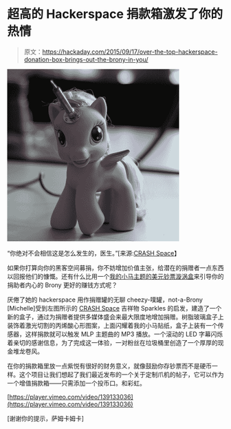# 超高的 Hackerspace 捐款箱激发了你的热情

> 原文：<https://hackaday.com/2015/09/17/over-the-top-hackerspace-donation-box-brings-out-the-brony-in-you/>

[![](img/0df1798e8c22d29cdf7857c01f85b2f3.png)](https://hackaday.com/wp-content/uploads/2015/09/5177510539_85a51dc064.jpg) 

“你绝对不会相信这是怎么发生的，医生。”[来源:[CRASH Space](http://blog.crashspace.org/)】

如果你打算向你的黑客空间募捐，你不妨增加价值主张，给潜在的捐赠者一点东西以回报他们的慷慨。还有什么比用一个[我的小马主题的美元钞票漩涡盒](http://tinwhiskers.net/the-crash-space-super-ultra-my-little-pony-donation-box/)来引导你的捐助者内心的 Brony 更好的赚钱方式呢？

厌倦了她的 hackerspace 用作捐赠罐的无聊 cheezy-噗罐，not-a-Brony [Michelle]受到左图所示的 [CRASH Space](http://blog.crashspace.org/) 吉祥物 Sparkles 的启发，建造了一个新的盒子，通过为捐赠者提供多媒体盛会来最大限度地增加捐赠。树脂玻璃盒子上装饰着激光切割的丙烯酸心形图案，上面闪耀着我的小马贴纸，盒子上装有一个传感器，这样捐款就可以触发 MLP 主题曲的 MP3 播放。一个滚动的 LED 字幕闪烁着亲切的感谢信息，为了完成这一体验，一对粉丝在垃圾桶里创造了一个厚厚的现金堆龙卷风。

在你的捐款箱里放一点紫悦有很好的财务意义，就像鼓励你存钞票而不是硬币一样。这个项目让我们想起了我们最近发布的一个关于定制爪机的帖子，它可以作为一个增值捐款箱——只需添加一个投币口。和彩虹。

[https://player.vimeo.com/video/139133036](https://player.vimeo.com/video/139133036)

[谢谢你的提示，萨姆卡姆卡]
